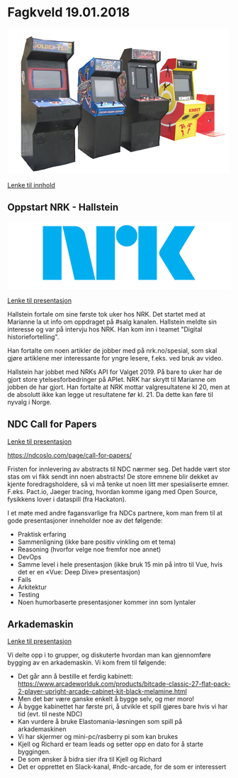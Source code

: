 # Fagkveld 19.01.2018

![Arkademaskin](https://github.com/novanet/fagkvelder/blob/master/20190131/content/arcadegames.gif)

[Lenke til innhold](https://github.com/novanet/fagkvelder/tree/master/20190131/content)

## Oppstart NRK - Hallstein

![NRK](https://github.com/novanet/fagkvelder/blob/master/20190131/content/Logo_NRK.gif)

[Lenke til presentasjon](https://github.com/novanet/fagkvelder/tree/master/20190131/content/nrk.pdf)

Hallstein fortale om sine første tok uker hos NRK. Det startet med at Marianne la ut info om oppdraget på #salg kanalen. Hallstein meldte sin interesse og var på intervju hos NRK. Han kom inn i teamet "Digital historiefortelling".

Han fortalte om noen artikler de jobber med på nrk.no/spesial, som skal gjøre artiklene mer interessante for yngre lesere, f.eks. ved bruk av video.

Hallstein har jobbet med NRKs API for Valget 2019. På bare to uker har de gjort store ytelsesforbedringer på APIet. NRK har skrytt til Marianne om jobben de har gjort. Han fortalte at NRK mottar valgresultatene kl 20, men at de absolutt ikke kan legge ut resultatene før kl. 21. Da dette kan føre til nyvalg i Norge.

## NDC Call for Papers

[Lenke til presentasjon](https://github.com/novanet/fagkvelder/tree/master/20190131/content/Fagkveld31012019Arkademaskin.pdf)

https://ndcoslo.com/page/call-for-papers/

Fristen for innlevering av abstracts til NDC nærmer seg. Det hadde vært stor stas om vi fikk sendt inn noen abstracts! De store emnene blir dekket av kjente foredragsholdere, så vi må tenke ut noen litt mer spesialiserte emner. F.eks. Pact.io, Jaeger tracing, hvordan komme igang med Open Source, fysikkens lover i dataspill (fra Hackaton).

I et møte med andre fagansvarlige fra NDCs partnere, kom man frem til at gode presentasjoner inneholder noe av det følgende:

* Praktisk erfaring
* Sammenligning (ikke bare positiv vinkling om et tema)
* Reasoning (hvorfor velge noe fremfor noe annet)
* DevOps
* Samme level i hele presentasjon (ikke bruk 15 min på intro til Vue, hvis det er en «Vue: Deep Dive» presentasjon)
* Fails
* Arkitektur
* Testing
* Noen humorbaserte presentasjoner kommer inn som lyntaler


## Arkademaskin

[Lenke til presentasjon](https://github.com/novanet/fagkvelder/tree/master/20190131/content/Fagkveld31012019Arkademaskin.pdf)

Vi delte opp i to grupper, og diskuterte hvordan man kan gjennomføre bygging av en arkademaskin. Vi kom frem til følgende:

- Det går ann å bestille et ferdig kabinett: https://www.arcadeworlduk.com/products/bitcade-classic-27-flat-pack-2-player-upright-arcade-cabinet-kit-black-melamine.html
- Men det bør være ganske enkelt å bygge selv, og mer moro!
- Å bygge kabinettet har første pri, å utvikle et spill gjøres bare hvis vi har tid (evt. til neste NDC)
- Kan vurdere å bruke Elastomania-løsningen som spill på arkademaskinen
- Vi har skjermer og mini-pc/rasberry pi som kan brukes
- Kjell og Richard er team leads og setter opp en dato for å starte byggingen.
- De som ønsker å bidra sier ifra til Kjell og Richard
- Det er opprettet en Slack-kanal, #ndc-arcade, for de som er interessert
